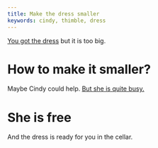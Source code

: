 ```yaml
---
title: Make the dress smaller
keywords: cindy, thimble, dress
---
```


[You got the dress](100-gown.md) but it is too big.

# How to make it smaller?
Maybe Cindy could help. [But she is quite busy.](090-cindy.md)

# She is free
And the dress is ready for you in the cellar.
